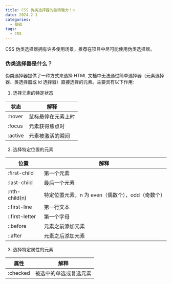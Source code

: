 ```yaml
---
title: CSS 伪类选择器的独特魅力！🔥
date: 2024-2-1
categories:
  - 基础
tags:
  - CSS
---
```


CSS 伪类选择器拥有许多使用场景，推荐在项目中尽可能使用伪类选择器。
<!-- more -->

### **伪类选择器是什么？**
伪类选择器提供了一种方式来选择 HTML 文档中无法通过简单选择器（元素选择器、类选择器或 id 选择器）直接选择的元素。主要具有以下作用:
1. 选择元素的特定状态

状态 | 解释
-|-
:hover | 鼠标悬停在元素上时
:focus | 元素获得焦点时
:active | 元素被激活的瞬间

2. 选择特定位置的元素

位置 | 解释
-|-
:first-child | 第一个元素
:last-child | 最后一个元素
:nth-child(n) | 特定位置元素，n 为 even（偶数个），odd（奇数个） 
::first-line | 第一行文本
::first-letter | 第一个字母
::before | 元素之前添加元素
::after | 元素之后添加元素

3. 选择特定属性的元素

属性 | 解释
-|-
:checked | 被选中的单选或复选元素